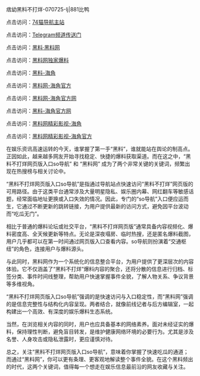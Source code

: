 痞幼黑料不打烊-070725-lj|881比鸭

点击访问：<a href="https://74mao.com/">74猫导航主站</a>

点击访问：<a href="https://74mao.com/">Telegram频道传送门</a>

点击访问：<a href="https://heiliaolvzlu3.pages.dev">黑料·黑料网</a>

点击访问：<a href="https://heiliaoyvnrda.pages.dev">黑料网独家爆料</a>

点击访问：<a href="https://ert-6he.pages.dev/">黑料-海角</a>

点击访问：<a href="https://sdbsd.pages.dev/">黑料网-海角官方</a>

点击访问：<a href="https://sdfsh.pages.dev/">黑料网-海角官方网</a>

点击访问：<a href="https://qfwfg.pages.dev/">黑料-海角官方网</a>

点击访问：<a href="https://fge-7ja.pages.dev/">黑料网精彩影视-海角</a>

点击访问：<a href="https://haef.pages.dev/">黑料网精彩影视-海角官方</a>

在娱乐资讯高速运转的今天，谁掌握了第一手“黑料”，谁就能站在舆论的制高点。正因如此，越来越多网友开始寻找稳定、快捷的爆料获取渠道。而在这之中，“黑料不打烊网页版入口so导航” 和 “黑料网” 成为了两个非常关键的关键词，频繁出现在热搜榜与相关讨论中。

“黑料不打烊网页版入口so导航”是指通过导航站点快速访问“黑料不打烊”网页版的可用路径。由于这类平台通常涉及大量明星隐私、娱乐圈内幕、网红翻车等敏感话题，经常面临地址更换或入口失效的情况。因此，专门的“so导航”入口便应运而生，它通过不断更新的跳转链接，为用户提供最新的访问方式，避免因平台波动而“吃瓜无门”。

相比于普通的爆料论坛或社交平台，“黑料不打烊网页版”通常具备内容视频化、爆料密度高、全天候更新等特点。无论是深夜塌房、临时热搜，还是匿名爆料截图，用户几乎都可以在第一时间通过网页版入口查看内容。so导航则扮演着“交通枢纽”的角色，连接用户与爆料源头。

与此同时，黑料网作为一个系统化的信息整合平台，为用户提供了更深层次的内容体验。它不仅涵盖了“黑料不打烊”爆料内容的聚合，还将分散的信息进行归档、标签分类、事件时间线整理，帮助用户快速掌握事件全貌，了解人物关系、争议背景等多维视角。

“黑料不打烊网页版入口so导航”强调的是快速访问与入口稳定性，而“黑料网”强调的是信息完整性与结构化内容呈现。两者结合，就像前线记者与后方编辑室，一起构建出一个高效、有深度的娱乐爆料生态系统。

当然，在浏览相关内容的同时，用户也应具备基本的网络素养。面对未经证实的爆料，保持理性判断，避免盲目转发，是维护健康网络环境的必要行为。尤其是涉及名誉、人身攻击或隐私泄露时，更应谨慎对待。

总之，关注“黑料不打烊网页版入口so导航”，意味着你掌握了快速吃瓜的通道；而通过“黑料网”，你可以更有条理、更客观地解读整个事件全貌。在这个黑料频出的时代，这两个关键词，值得每一个想走在娱乐信息最前沿的网友收藏与关注。
